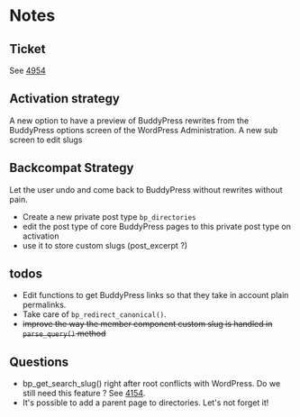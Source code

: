 # Notes

## Ticket

See [4954](https://buddypress.trac.wordpress.org/ticket/4954)

## Activation strategy

A new option to have a preview of BuddyPress rewrites from the BuddyPress options screen of the WordPress Administration.
A new sub screen to edit slugs

## Backcompat Strategy

Let the user undo and come back to BuddyPress without rewrites without pain.
- Create a new private post type `bp_directories`
- edit the post type of core BuddyPress pages to this private post type on activation
- use it to store custom slugs (post_excerpt ?)

## todos

- Edit functions to get BuddyPress links so that they take in account plain permalinks.
- Take care of `bp_redirect_canonical()`.
- ~~improve the way the member component custom slug is handled in `parse_query()` method~~

## Questions

- bp_get_search_slug() right after root conflicts with WordPress. Do we still need this feature ? See [4154](https://buddypress.trac.wordpress.org/ticket/4154).
- It's possible to add a parent page to directories. Let's not forget it!
